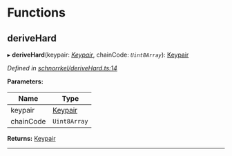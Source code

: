 

# Functions

<a id="derivehard"></a>

##  deriveHard

▸ **deriveHard**(keypair: *[Keypair](_types_.md#keypair)*, chainCode: *`Uint8Array`*): [Keypair](_types_.md#keypair)

*Defined in [schnorrkel/deriveHard.ts:14](https://github.com/polkadot-js/common/blob/d916ca1/packages/util-crypto/src/schnorrkel/deriveHard.ts#L14)*

**Parameters:**

| Name | Type |
| ------ | ------ |
| keypair | [Keypair](_types_.md#keypair) |
| chainCode | `Uint8Array` |

**Returns:** [Keypair](_types_.md#keypair)

___

